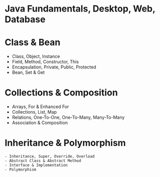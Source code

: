 # Java Fundamentals, Desktop, Web, Database
 #  Class & Bean
  - Class, Object, Instance
  - Field, Method, Constructor, This
  - Encapsulation, Private, Public, Protected
  - Bean, Set & Get
  # Collections & Composition
  - Arrays, For & Enhanced For
  - Collections, List, Map
  - Relations, One-To-One, One-To-Many, Many-To-Many
  - Association & Composition
  # Inheritance & Polymorphism
    - Inheritance, Super, Override, Overload
    - Abstract Class & Abstract Method
    - Interface & Implementation
    - Polymorphism

